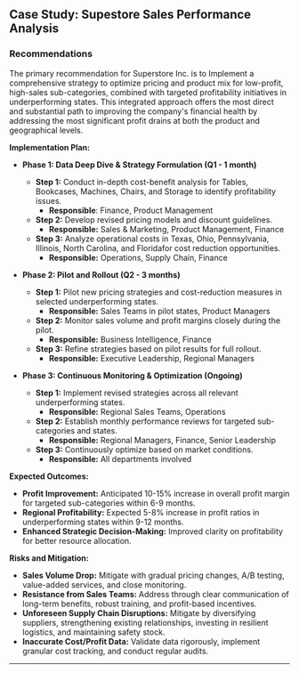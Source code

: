 <h2>Case Study: Supestore Sales Performance Analysis</h2>



<h3>Recommendations</h3>

The primary recommendation for Superstore Inc. is to Implement a comprehensive strategy to optimize pricing and product mix for low-profit, high-sales sub-categories, combined with targeted profitability initiatives in underperforming states. This integrated approach offers the most direct and substantial path to improving the company's financial health by addressing the most significant profit drains at both the product and geographical levels.

<b>Implementation Plan:</b>
  - <b>Phase 1: Data Deep Dive & Strategy Formulation (Q1 - 1 month)</b>
     -	<b>Step 1:</b> Conduct in-depth cost-benefit analysis for Tables, Bookcases, Machines, Chairs, and Storage to identify profitability issues.
        -	<b>Responsible</b>: Finance, Product Management
     -	<b>Step 2:</b> Develop revised pricing models and discount guidelines.
        -	<b>Responsible:</b> Sales & Marketing, Product Management, Finance
     - <b>Step 3:</b> Analyze operational costs in Texas, Ohio, Pennsylvania, Illinois, North Carolina, and Floridafor cost reduction opportunities.
        - <b>Responsible:</b> Operations, Supply Chain, Finance

  -	<b>Phase 2: Pilot and Rollout (Q2 - 3 months)</b>
     - <b>Step 1:</b> Pilot new pricing strategies and cost-reduction measures in selected underperforming states.
         - <b>Responsible:</b> Sales Teams in pilot states, Product Managers
     -	<b>Step 2:</b> Monitor sales volume and profit margins closely during the pilot.
         -	<b>Responsible:</b> Business Intelligence, Finance
     -	<b>Step 3:</b> Refine strategies based on pilot results for full rollout.
         -	<b>Responsible:</b> Executive Leadership, Regional Managers

  -	<b>Phase 3: Continuous Monitoring & Optimization (Ongoing)</b>
    -	<b>Step 1:</b> Implement revised strategies across all relevant underperforming states.
         -	<b>Responsible:</b> Regional Sales Teams, Operations
    -	<b>Step 2:</b> Establish monthly performance reviews for targeted sub-categories and states.
         -	<b>Responsible:</b> Regional Managers, Finance, Senior Leadership
    -	<b>Step 3:</b> Continuously optimize based on market conditions.
         -	<b>Responsible:</b> All departments involved

<b>Expected Outcomes:</b>
  -	<b>Profit Improvement:</b> Anticipated 10-15% increase in overall profit margin for targeted sub-categories within 6-9 months.
  -	<b>Regional Profitability:</b> Expected 5-8% increase in profit ratios in underperforming states within 9-12 months.
  -	<b>Enhanced Strategic Decision-Making:</b> Improved clarity on profitability for better resource allocation.

<b>Risks and Mitigation:</b>
  -	<b>Sales Volume Drop:</b> Mitigate with gradual pricing changes, A/B testing, value-added services, and close monitoring.
  -	<b>Resistance from Sales Teams:</b> Address through clear communication of long-term benefits, robust training, and profit-based incentives.
  -	<b>Unforeseen Supply Chain Disruptions:</b> Mitigate by diversifying suppliers, strengthening existing relationships, investing in resilient logistics, and maintaining safety stock.
  - <b>Inaccurate Cost/Profit Data:</b> Validate data rigorously, implement granular cost tracking, and conduct regular audits.



---
